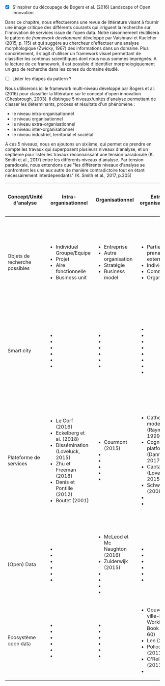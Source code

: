 - [X] S'inspirer du découpage de Bogers et al. (2016) Landscape of Open Innovation

Dans ce chapitre, nous effectuerons une revue de littérature visant à fournir une image critique des différents courants qui irriguent la recherche sur l'innovation de services issue de l'open data. Notre raisonnement réutilisera le pattern de *framework development* développé par Vaishnavi et Kuelcher (2015, p. 115) et qui suggère au chercheur d'effectuer une analyse morphologique (Zwicky, 1967) des informations dans un domaine. Plus concrètement, il s'agit d'utiliser un framework visuel permettant de classifier les contenus scientifiques dont nous nous sommes imprégnés. A la lecture de ce framework, il est possible d'identifier morphologiquement un gap de recherche dans les zones du domaine étudié. 
- [ ] Lister les étapes du pattern ?

Nous utiliserons ici le framework multi-niveau développé par Bogers et al. (2016) pour classifier la littérature sur le concept d'open innovation (Chesbrough, 2003). Il distingue 5 niveaux/unités d'analyse permettant de classer les déterminants, process et résultats d'un phénomène : 

- le niveau intra-organisationnel
- le niveau organisationnel
- le niveau extra-organisationnel
- le niveau inter-organisationnel
- le niveau industriel, territorial et sociétal

A ces 5 niveaux, nous en ajoutons un sixième, qui permet de prendre en compte les travaux qui superposent plusieurs niveaux d'analyse, et un septième pour lister les travaux reconnaissant une tension paradoxale (K. Smith et al., 2017) entre les différents niveaux d'analyse. Par tension paradoxale, nous entendons que "les différents niveaux d'analyse se confrontent les uns aux autre de manière contradictoire tout en étant nécessairement interdépendants" (K. Smith et al., 2017, p.305)



<table>
    <thead>
        <tr>
            <th>Concept/Unité d'analyse</th>
            <th>Intra-organisationnel</th>
            <th>Organisationnel</th>
            <th>Extra-organisationnel </th>
            <th>Inter-organisationnel</th>
            <th>Industriel, territorial et sociétal</th>
            <th>Superposition des niveaux d'analyse</th>
            <th>Tension paradoxale entre les niveaux d'analyse</th>
        </tr>
    </thead>
    <tbody>
      <tr>
           <tr>
            <td>Objets de recherche possibles</td>
               <td><ul><li>Individuel</li>Groupe/Equipe<li>Projet</li><li>Aire fonctionnelle</li><li>Business unit</li></ul></td>
            <td><ul><li>Entreprise</li><li>Autre organisation</li><li>Stratégie</li><li>Business model</li></ul></td>
            <td><ul><li>Parties prenantes externes</li><li>Individus</li><li>Communauté</li><li>Organisation</li></ul></td>
            <td><ul><li>Alliance</li><li>Réseau</li><li>Ecosystème</li></ul></td>
            <td><ul><li>Développement d'une industrie</li><li>Différences inter-industrielles</li><li>Régions locales</li><li>Pays</li><li>Institutions supra-étatiques</li><li>Citoyens</li><li>Politique publique</li></ul></td>
            <td>Combinaisons des niveaux précédents</td>
            <td>Niveaux contradictoires et interdépendants</td>
        </tr>
            <td>Smart city</td>
            <td><ul><li></li><li></li><li></li><li></li><li></li><li></li></ul></td>
            <td><ul><li></li><li></li><li></li><li></li><li></li><li></li></ul></td>
            <td><ul><li></li><li></li><li></li><li></li><li></li><li></li><li></li><li></li></ul></td>
            <td><ul><li></li><li></li><li></li><li></li><li> </li><li></li></ul></td>
            <td><ul><li></li><li></li><li></li><li></li><li></li><li></li><li></li></ul></td>
            <td><ul><li>Curry et al. (2015)</li><li></li><li></li><li></li><li></li><li></li><li></li></ul></td>
           <td><ul><li>Masure (2017) - PhD Working Book (1) - p.67-69</li><li></li><li></li><li></li><li></li><li></li><li></li></ul></td>
        </tr>
        <tr>
            <td>Plateforme de services</td>
            <td><ul><li>Le Corf (2016)</li><li>Eckelberg et al. (2018)</li><li>Dissémination (Loveluck, 2015)</li><li>Zhu et Freeman (2018)</li><li>Denis et Pontille (2012)</li><li>Boutet (2001)</li></ul></td>
            <td><ul><li>Courmont (2015)</li><li></li><li></li><li></li><li></li><li></li></ul></td>
            <td><ul><li>Cathedral model (Raymond, 1999)</li><li>Cognitivist platform (Danneels, 2017)</li><li>Captation (Loveluck, 2015)</li><li>Schweik (2006)</li><li> </li><li></li></ul></td>
            <td><ul><li>Bourcier (2013)</li><li></li><li></li><li></li><li> </li><li></li></ul></td>
            <td><ul><li>IRM (2015)</li><li>Ojo et al. (2015)</li><li>Carrara et al.(2015)</li><li></li><li> </li><li></li></ul></td>
            <td><ul><li>Connectionist platform (Danneels, 2017)</li><li>Jetzek et al.(2014) OGD data-driven innovation mechanisms</li><li></li><li></li><li> </li><li></li></ul></td>
            <td><ul><li>Peixoto (2007)</li><li>Villum (2014)</li><li>Attour et Rallet (2014)</li><li>Bazaar model (Raymond, 1999)</li><li>Aupoietic platofrm (Dannels, 2017)</li><li>Auto-institution (Loveluck, 2015)</li><li></li></ul></td>
        </tr>
        <tr>
            <td>(Open) Data</td>
            <td><ul><li></li><li></li><li></li><li></li><li></li><li></li></ul></td>
            <td><ul><li>McLeod et Mc Naughton (2016)</li><li>Zuiderwijk (2015)</li><li></li><li></li><li></li><li></li></ul></td>
            <td><ul><li></li><li></li><li></li><li></li><li> </li><li></li></ul></td>
            <td><ul><li></li><li></li><li></li><li></li><li> </li><li></li></ul></td>
            <td><ul><li>Ruppert (2012)</li><li>Denis et Goeta (2013)</li><li>Goeta (2016)</li><li>Flyverbom et Murray (2018)</li><li>Dawes et al. (2016)</li><li></li></ul></td>
            <td><ul><li>Ojo et al. (2015)</li><li></li><li></li><li></li><li> </li><li></li></ul></td>
            <td><ul><li>Yu (2016) - PhD Working Book (1)/p.43-46</li><li></li><li></li><li></li><li> </li><li></li></ul></td>
        </tr>
        <tr>
            <td>Ecosystème open data</td>
            <td><ul><li></li><li></li><li></li><li></li><li></li><li></li></ul></td>
            <td><ul><li></li><li></li><li></li><li></li><li></li><li></li></ul></td>
    <td><ul><li>Gouvernance ville-PhD Working Book (p.59-60)</li><li>Lee (2014)</li><li>Pollock (2011)</li><li>O'Reilly (2011)</li><li> </li></ul></td>
            <td><ul><li>McLeod et Mc Naughton (2016)</li><li></li><li></li><li></li><li> </li><li></li></ul></td>
            <td><ul><li></li><li></li><li></li><li></li><li> </li><li></li></ul></td>
            <td><ul><li>Welle Donker et van Loenen (2017)</li><li>Dawes et al. (2016)</li><li></li><li></li><li> </li><li></li></ul></td>
            <td><ul><li>Harrison et al. (2012)</li><li></li><li></li><li></li><li> </li><li></li></ul></td>
        </tr>

   
</table>



